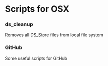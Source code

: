 Scripts for OSX
================

### ds_cleanup
Removes all DS_Store files from local file system

### GitHub
Some useful scripts for GitHub
